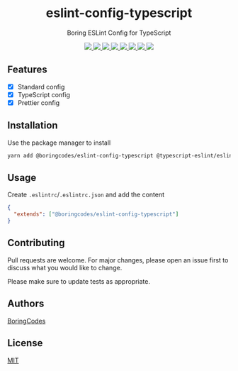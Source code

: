 <div align="center">
  <h1>eslint-config-typescript</h1>
  <p>Boring ESLint Config for TypeScript</p>

  <div>
    <a href="https://github.com/boringcodes/eslint-config-typescript/commits" aria-label="Commitizen Friendly">
      <img src="https://img.shields.io/badge/commitizen-friendly-brightgreen.svg?style=flat-square">
    </a>
    <a href="https://github.com/boringcodes/eslint-config-typescript" aria-label="Prettier Code Style">
      <img src="https://img.shields.io/badge/code_style-prettier-brightgreen?style=flat-square">
    </a>
    <a href="https://github.com/boringcodes/eslint-config-typescript/actions" aria-label="Lint Status">
      <img src="https://img.shields.io/github/workflow/status/boringcodes/eslint-config-typescript/lint-source?style=flat-square&label=lint">
    </a>
    <a href="https://david-dm.org/boringcodes/eslint-config-typescript" aria-label="Dependencies Status">
      <img src="https://img.shields.io/david/boringcodes/eslint-config-typescript?style=flat-square">
    </a>
    <a href="https://www.npmjs.com/package/@boringcodes/eslint-config-typescript" aria-label="NPM Version">
      <img src="https://img.shields.io/npm/v/@boringcodes/eslint-config-typescript?color=brightgreen&style=flat-square">
    </a>
    <a href="https://www.npmjs.com/package/@boringcodes/eslint-config-typescript" aria-label="NPM Downloads">
      <img src="https://img.shields.io/npm/dm/@boringcodes/eslint-config-typescript?style=flat-square">
    </a>
    <a href="https://github.com/boringcodes/eslint-config-typescript/blob/master/LICENSE" aria-label="MIT License">
      <img src="https://img.shields.io/github/license/boringcodes/eslint-config-typescript?color=brightgreen&style=flat-square">
    </a>
    <a href="https://github.com/boringcodes" aria-label="BoringCodes Verified">
      <img src="https://img.shields.io/badge/boringcodes-verified-brightgreen?style=flat-square">
    </a>
  </div>
</div>

## Features

- [x] Standard config
- [x] TypeScript config
- [x] Prettier config

## Installation

Use the package manager to install

```bash
yarn add @boringcodes/eslint-config-typescript @typescript-eslint/eslint-plugin @typescript-eslint/parser eslint-config-prettier eslint-config-standard-with-typescript eslint-plugin-import eslint-plugin-node eslint-plugin-promise eslint-plugin-standard eslint typescript --dev
```

## Usage

Create `.eslintrc`/`.eslintrc.json` and add the content

```json
{
  "extends": ["@boringcodes/eslint-config-typescript"]
}
```

## Contributing

Pull requests are welcome. For major changes, please open an issue first to discuss what you would like to change.

Please make sure to update tests as appropriate.

## Authors

[BoringCodes](https://github.com/boringcodes)

## License

[MIT](https://github.com/boringcodes/eslint-config-typescript/blob/master/LICENSE)
